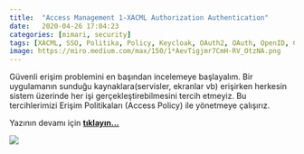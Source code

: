 ```yaml
---
title:  "Access Management 1-XACML Authorization Authentication"
date:   2020-04-26 17:04:23
categories: [mimari, security]
tags: [XACML, SSO, Politika, Policy, Keycloak, OAuth2, OAuth, OpenID, Connect, Protokol, authentication, Authorization, Erişim, Spring, Security, Mehmet Cem Yücel, Mehmet, Cem, Yücel, nedir, örnek, türkçe, Nasıl yapılır, nedir, Örnek]
image: https://miro.medium.com/max/150/1*AevTigjmr7CmH-RV_OtzNA.png
---
```


Güvenli erişim problemini en başından incelemeye başlayalım. Bir uygulamanın sunduğu kaynaklara(servisler, ekranlar vb) erişirken herkesin sistem üzerinde her işi gerçekleştirebilmesini tercih etmeyiz. Bu tercihlerimizi Erişim Politikaları (Access Policy) ile yönetmeye çalışırız. 

Yazının devamı için 
<a style="font-weight:bold" href="https://medium.com/mehmetcemyucel/access-management-1-xacml-authorization-authentication-e4bdd7647b66?sk=7be8be4a8606ea52f2fb9cdbbd8af578" target="_blank">tıklayın...</a>

![](https://miro.medium.com/max/800/1*AevTigjmr7CmH-RV_OtzNA.png)

